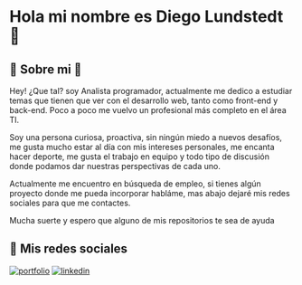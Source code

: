 
# Hola mi nombre es Diego Lundstedt 👋


## 🚀 Sobre mi 🚀
Hey! ¿Que tal? soy Analista programador, actualmente me dedico a estudiar temas que tienen que ver con el desarrollo web, tanto como front-end y back-end. Poco a poco me vuelvo un profesional más completo en el área TI.

Soy una persona curiosa, proactiva, sin ningún miedo a nuevos desafíos, me gusta mucho estar al día con mis intereses personales, me encanta hacer deporte, me gusta el trabajo en equipo y todo tipo de discusión donde podamos dar nuestras perspectivas de cada uno. 

Actualmente me encuentro en búsqueda de empleo, si tienes algún proyecto donde me pueda incorporar habláme, mas abajo dejaré mis redes sociales para que me contactes.

Mucha suerte y espero que alguno de mis repositorios te sea de ayuda 


## 🔗 Mis redes sociales 
[![portfolio](https://img.shields.io/badge/my_portfolio-000?style=for-the-badge&logo=ko-fi&logoColor=white)](https://diegolundstedt.netlify.app/)
[![linkedin](https://img.shields.io/badge/linkedin-0A66C2?style=for-the-badge&logo=linkedin&logoColor=white)](https://www.linkedin.com/in/diegolundstedt/)




